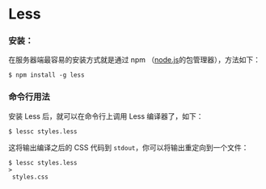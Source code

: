 # Less

### 安装：

在服务器端最容易的安装方式就是通过 npm （[node.js](http://nodejs.org/)的包管理器），方法如下：

```
$ npm install -g less
```

### 命令行用法

安装 Less 后，就可以在命令行上调用 Less 编译器了，如下：

```
$ lessc styles.less

```

这将输出编译之后的 CSS 代码到 `stdout`，你可以将输出重定向到一个文件：

```
$ lessc styles.less 
>
 styles.css

```



